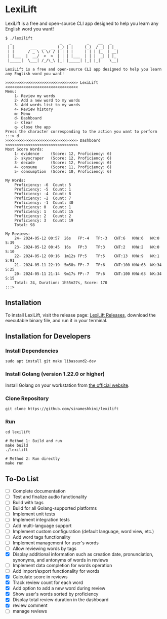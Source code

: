 # LexiLift

LexiLift is a free and open-source CLI app designed to help you learn any English word you want!

```text
$ ./lexilift                                                                                                      
  _                     _   _       _    __   _
 | |       ___  __  __ (_) | |     (_)  / _| | |_
 | |      / _ \ \ \/ / | | | |     | | | |_  | __|
 | |___  |  __/  >  <  | | | |___  | | |  _| | |_
 |_____|  \___| /_/\_\ |_| |_____| |_| |_|    \__|

LexiLift is a free and open-source CLI app designed to help you learn any English word you want!

>>>>>>>>>>>>>>>>>>>>>>>>>>>>>>>> LexiLift <<<<<<<<<<<<<<<<<<<<<<<<<<<<<<<<
Menu:
	1- Review my words
	2- Add a new word to my words
	3- Add words list to my words
	4- Review history
	m- Menu
	d- Dashboard
	c- Clear
	q- close the app
Press the character corresponding to the action you want to perform
:::> d
>>>>>>>>>>>>>>>>>>>>>>>>>>>>>>>> Dashboard <<<<<<<<<<<<<<<<<<<<<<<<<<<<<<<<
Most Score Words:
	1- evidence	    (Score: 12, Proficiency: 6)
	2- skyscraper	(Score: 12, Proficiency: 6)
	3- decade	    (Score: 12, Proficiency: 6)
	4- consume	    (Score: 11, Proficiency: 6)
	5- consumption	(Score: 10, Proficiency: 6)

My Words:
    Proficiency: -6	 Count: 5
    Proficiency: -5	 Count: 1
    Proficiency: -4	 Count: 8
    Proficiency: -2	 Count: 7
    Proficiency: -1	 Count: 40
    Proficiency: 0	 Count: 1
    Proficiency: 1	 Count: 15
    Proficiency: 2	 Count: 2
    Proficiency: 3	 Count: 19
    Total: 98

My Reviews:
    24- 2024-05-12 00:57  26s	FP:-4	TP:-3	CNT:6	KNW:6	NK:0	S:39
    23- 2024-05-12 00:45  16s	FP:3	TP:3	CNT:2	KNW:2	NK:0	S:10
    22- 2024-05-12 00:16  1m12s	FP:5	TP:5	CNT:13	KNW:9	NK:1	S:91
    21- 2024-05-11 22:19  5m58s	FP:-7	TP:6	CNT:100	KNW:63	NK:34	S:25
    20- 2024-05-11 21:14  9m17s	FP:-7	TP:6	CNT:100	KNW:63	NK:34	S:15
    Total: 24, Duration: 1h55m27s, Score: 170
:::> 
```

## Installation

To install LexiLift, visit the release page: [LexiLift Releases](https://github.com/sinameshkini/lexilift/releases), download the executable binary file, and run it in your terminal.

## Installation for Developers

### Install Dependencies
```shell
sudo apt install git make libasound2-dev
```

### Install Golang (version 1.22.0 or higher)
Install Golang on your workstation from [the official website](https://go.dev/dl/).

### Clone Repository
```shell
git clone https://github.com/sinameshkini/lexilift
```

### Run
```shell
cd lexilift

# Method 1: Build and run
make build
./lexilift

# Method 2: Run directly
make run
```

## To-Do List
- [ ] Complete documentation
- [ ] Test and finalize audio functionality
- [ ] Build with tags
- [ ] Build for all Golang-supported platforms
- [ ] Implement unit tests
- [ ] Implement integration tests
- [ ] Add multi-language support
- [ ] Implement custom configuration (default language, word view, etc.)
- [ ] Add word tags functionality
- [ ] Implement management for user's words
- [ ] Allow reviewing words by tags
- [x] Display additional information such as creation date, pronunciation, synonyms, and antonyms of words in reviews
- [ ] Implement data completion for words operation
- [ ] Add import/export functionality for words
- [x] Calculate score in reviews
- [x] Track review count for each word
- [x] Add option to add a new word during review
- [x] Show user's words sorted by proficiency
- [x] Display total review duration in the dashboard
- [x] review comment
- [ ] manage reviews

